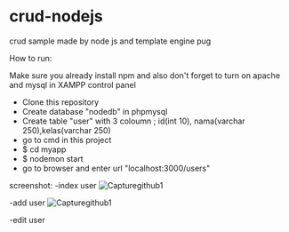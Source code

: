 # crud-nodejs
crud sample made by node js and template engine pug

How to run:

Make sure you already install npm and also don't forget to turn on apache and mysql in XAMPP control panel

- Clone this repository
- Create database "nodedb" in phpmysql
- Create table "user" with 3 coloumn ; id(int 10), nama(varchar 250),kelas(varchar 250)
- go to cmd in this project
- $ cd myapp
- $ nodemon start
- go to browser and enter url "localhost:3000/users"

screenshot:
-index user
![Capturegithub1](https://user-images.githubusercontent.com/42769768/75625600-41a88d80-5bf2-11ea-8529-92bdcff3dcb0.JPG)

-add user
![Capturegithub1](https://user-images.githubusercontent.com/42769768/75625600-41a88d80-5bf2-11ea-8529-92bdcff3dcb0.JPG)

-edit user
